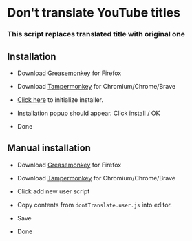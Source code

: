 # Don't translate YouTube titles

### This script replaces translated title with original one


## Installation

- Download [Greasemonkey](https://addons.mozilla.org/en-US/firefox/addon/greasemonkey/) for Firefox

- Download [Tampermonkey](https://chrome.google.com/webstore/detail/tampermonkey/dhdgffkkebhmkfjojejmpbldmpobfkfo) for Chromium/Chrome/Brave

- [Click here](https://raw.githubusercontent.com/hyperstown/dont-translate-youtube-titles/master/dontTranslate.user.js) to initialize installer. 

- Installation popup should appear. Click install / OK

- Done

## Manual installation

- Download [Greasemonkey](https://addons.mozilla.org/en-US/firefox/addon/greasemonkey/) for Firefox

- Download [Tampermonkey](https://chrome.google.com/webstore/detail/tampermonkey/dhdgffkkebhmkfjojejmpbldmpobfkfo) for Chromium/Chrome/Brave

- Click add new user script

- Copy contents from `dontTranslate.user.js` into editor.

- Save

- Done
